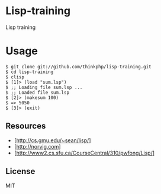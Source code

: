 # Lisp-training

Lisp training

# Usage

```
$ git clone git://github.com/thinkphp/lisp-training.git
$ cd lisp-training
$ clisp
$ [1]> (load "sum.lsp")
$ ;; Loading file sum.lsp ...
$ ;; Loaded file sum.lsp
$ [2]> (makesum 100)
$ => 5050
$ [3]> (exit)
```

## Resources

* [http://cs.gmu.edu/~sean/lisp/]
* [http://norvig.com]
* [http://www2.cs.sfu.ca/CourseCentral/310/pwfong/Lisp/]

## License

MIT

[http://cs.gmu.edu/~sean/lisp/]: http://cs.gmu.edu/~sean/lisp/
[http://norvig.com]: http://norvig.com/
[http://www2.cs.sfu.ca/CourseCentral/310/pwfong/Lisp/]: http://www2.cs.sfu.ca/CourseCentral/310/pwfong/Lisp/
